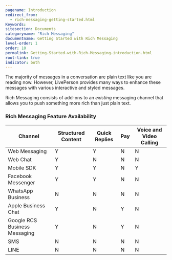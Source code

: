 ```yaml
---
pagename: Introduction
redirect_from:
  - rich-messaging-getting-started.html
Keywords:
sitesection: Documents
categoryname: "Rich Messaging"
documentname: Getting Started with Rich Messaging
level-order: 1
order: 10
permalink: Getting-Started-with-Rich-Messaging-introduction.html
root-link: true
indicator: both
---
```


The majority of messages in a conversation are plain text like you are reading now. However, LivePerson provides many ways to enhance these messages with various interactive and styled messages.

Rich Messaging consists of add-ons to an _existing_ messaging channel that allows you to push something more rich than just plain text.

### Rich Messaging Feature Availability

| Channel                        | Structured Content | Quick Replies | Pay | Voice and Video Calling |
| ------------------------------ | ------------------ | ------------- | --- | --- |
| Web Messaging                  | Y                  | Y             | N | N |
| Web Chat                       | Y                  | N             | N | N |
| Mobile SDK                     | Y                  | Y             | N | Y |
| Facebook Messenger             | Y                  | Y             | N | N |
| WhatsApp Business                       | N                  | N             | N | N |
| Apple Business Chat            | Y                  | N             | Y | N |
| Google RCS Business Messaging | Y                  | N             | Y | N |
| SMS                            | N                  | N             | N | N |
| LINE                        | N | N | N | N |
